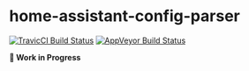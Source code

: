# home-assistant-config-parser

[![TravicCI Build Status](https://travis-ci.org/josa42/home-assistant-config-parser.svg?branch=master)](https://travis-ci.org/josa42/home-assistant-config-parser)
[![AppVeyor Build Status](https://ci.appveyor.com/api/projects/status/32r7s2skrgm9ubva?svg=true)](https://ci.appveyor.com/project/josa42/home-assistant-config-parser)

**🚧 Work in Progress**
